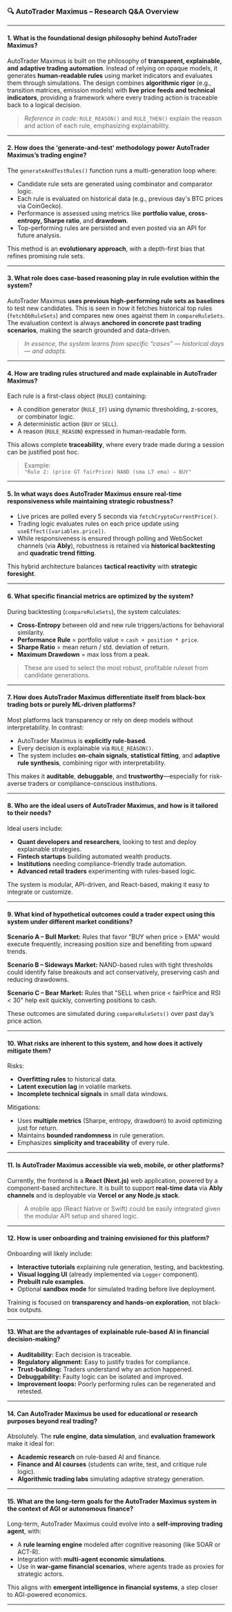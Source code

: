 ### 🔍 **AutoTrader Maximus – Research Q&A Overview**

---

#### **1. What is the foundational design philosophy behind AutoTrader Maximus?**

AutoTrader Maximus is built on the philosophy of **transparent, explainable, and adaptive trading automation**. Instead of relying on opaque models, it generates **human-readable rules** using market indicators and evaluates them through simulations. The design combines **algorithmic rigor** (e.g., transition matrices, emission models) with **live price feeds and technical indicators**, providing a framework where every trading action is traceable back to a logical decision.

> *Reference in code:* `RULE_REASON()` and `RULE_THEN()` explain the reason and action of each rule, emphasizing explainability.

---

#### **2. How does the 'generate-and-test' methodology power AutoTrader Maximus’s trading engine?**

The `generateAndTestRules()` function runs a multi-generation loop where:
- Candidate rule sets are generated using combinator and comparator logic.
- Each rule is evaluated on historical data (e.g., previous day's BTC prices via CoinGecko).
- Performance is assessed using metrics like **portfolio value, cross-entropy, Sharpe ratio**, and **drawdown**.
- Top-performing rules are persisted and even posted via an API for future analysis.

This method is an **evolutionary approach**, with a depth-first bias that refines promising rule sets.

---

#### **3. What role does case-based reasoning play in rule evolution within the system?**

AutoTrader Maximus **uses previous high-performing rule sets as baselines** to test new candidates. This is seen in how it fetches historical top rules (`fetchDbRuleSets`) and compares new ones against them in `compareRuleSets`. The evaluation context is always **anchored in concrete past trading scenarios**, making the search grounded and data-driven.

> *In essence, the system learns from specific “cases” — historical days — and adapts.*

---

#### **4. How are trading rules structured and made explainable in AutoTrader Maximus?**

Each rule is a first-class object (`RULE`) containing:
- A condition generator (`RULE_IF`) using dynamic thresholding, z-scores, or combinator logic.
- A deterministic action (`BUY` or `SELL`).
- A reason (`RULE_REASON`) expressed in human-readable form.

This allows complete **traceability**, where every trade made during a session can be justified post hoc.

> Example:  
> `"Rule 2: (price GT fairPrice) NAND (sma LT ema) ⇒ BUY"`

---

#### **5. In what ways does AutoTrader Maximus ensure real-time responsiveness while maintaining strategic robustness?**

- Live prices are polled every 5 seconds via `fetchCryptoCurrentPrice()`.
- Trading logic evaluates rules on each price update using `useEffect([variables.price])`.
- While responsiveness is ensured through polling and WebSocket channels (via **Ably**), robustness is retained via **historical backtesting** and **quadratic trend fitting**.

This hybrid architecture balances **tactical reactivity** with **strategic foresight**.

---

#### **6. What specific financial metrics are optimized by the system?**

During backtesting (`compareRuleSets`), the system calculates:
- **Cross-Entropy** between old and new rule triggers/actions for behavioral similarity.
- **Performance Rule** = portfolio value = `cash + position * price`.
- **Sharpe Ratio** = mean return / std. deviation of return.
- **Maximum Drawdown** = max loss from a peak.

> These are used to select the most robust, profitable ruleset from candidate generations.

---

#### **7. How does AutoTrader Maximus differentiate itself from black-box trading bots or purely ML-driven platforms?**

Most platforms lack transparency or rely on deep models without interpretability. In contrast:
- AutoTrader Maximus is **explicitly rule-based**.
- Every decision is explainable via `RULE_REASON()`.
- The system includes **on-chain signals**, **statistical fitting**, and **adaptive rule synthesis**, combining rigor with interpretability.

This makes it **auditable**, **debuggable**, and **trustworthy**—especially for risk-averse traders or compliance-conscious institutions.

---

#### **8. Who are the ideal users of AutoTrader Maximus, and how is it tailored to their needs?**

Ideal users include:
- **Quant developers and researchers**, looking to test and deploy explainable strategies.
- **Fintech startups** building automated wealth products.
- **Institutions** needing compliance-friendly trade automation.
- **Advanced retail traders** experimenting with rules-based logic.

The system is modular, API-driven, and React-based, making it easy to integrate or customize.

---

#### **9. What kind of hypothetical outcomes could a trader expect using this system under different market conditions?**

**Scenario A – Bull Market:**
Rules that favor "BUY when price > EMA" would execute frequently, increasing position size and benefiting from upward trends.

**Scenario B – Sideways Market:**
NAND-based rules with tight thresholds could identify false breakouts and act conservatively, preserving cash and reducing drawdowns.

**Scenario C – Bear Market:**
Rules that "SELL when price < fairPrice and RSI < 30" help exit quickly, converting positions to cash.

These outcomes are simulated during `compareRuleSets()` over past day’s price action.

---

#### **10. What risks are inherent to this system, and how does it actively mitigate them?**

Risks:
- **Overfitting rules** to historical data.
- **Latent execution lag** in volatile markets.
- **Incomplete technical signals** in small data windows.

Mitigations:
- Uses **multiple metrics** (Sharpe, entropy, drawdown) to avoid optimizing just for return.
- Maintains **bounded randomness** in rule generation.
- Emphasizes **simplicity and traceability** of every rule.

---

#### **11. Is AutoTrader Maximus accessible via web, mobile, or other platforms?**

Currently, the frontend is a **React (Next.js)** web application, powered by a component-based architecture. It is built to support **real-time data** via **Ably channels** and is deployable via **Vercel or any Node.js stack**.

> A mobile app (React Native or Swift) could be easily integrated given the modular API setup and shared logic.

---

#### **12. How is user onboarding and training envisioned for this platform?**

Onboarding will likely include:
- **Interactive tutorials** explaining rule generation, testing, and backtesting.
- **Visual logging UI** (already implemented via `Logger` component).
- **Prebuilt rule examples**.
- Optional **sandbox mode** for simulated trading before live deployment.

Training is focused on **transparency and hands-on exploration**, not black-box outputs.

---

#### **13. What are the advantages of explainable rule-based AI in financial decision-making?**

- **Auditability:** Each decision is traceable.
- **Regulatory alignment:** Easy to justify trades for compliance.
- **Trust-building:** Traders understand why an action happened.
- **Debuggability:** Faulty logic can be isolated and improved.
- **Improvement loops:** Poorly performing rules can be regenerated and retested.

---

#### **14. Can AutoTrader Maximus be used for educational or research purposes beyond real trading?**

Absolutely. The **rule engine**, **data simulation**, and **evaluation framework** make it ideal for:
- **Academic research** on rule-based AI and finance.
- **Finance and AI courses** (students can write, test, and critique rule logic).
- **Algorithmic trading labs** simulating adaptive strategy generation.

---

#### **15. What are the long-term goals for the AutoTrader Maximus system in the context of AGI or autonomous finance?**

Long-term, AutoTrader Maximus could evolve into a **self-improving trading agent**, with:
- A **rule learning engine** modeled after cognitive reasoning (like SOAR or ACT-R).
- Integration with **multi-agent economic simulations**.
- Use in **war-game financial scenarios**, where agents trade as proxies for strategic actors.

This aligns with **emergent intelligence in financial systems**, a step closer to AGI-powered economics.

---
